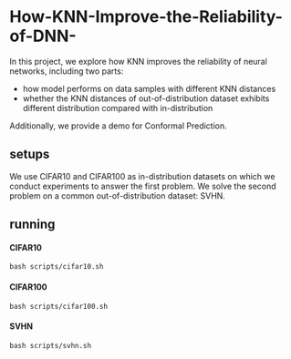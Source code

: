 # How-KNN-Improve-the-Reliability-of-DNN-

In this project, we explore how KNN improves the reliability of neural networks, including two parts:
* how model performs on data samples with different KNN distances
* whether the KNN distances of out-of-distribution dataset exhibits different distribution compared with in-distribution

Additionally, we provide a demo for Conformal Prediction.

## setups
We use CIFAR10 and CIFAR100 as in-distribution datasets on which we conduct experiments to answer the first problem. We 
solve the second problem on a common out-of-distribution dataset: SVHN. 

## running
#### CIFAR10
```
bash scripts/cifar10.sh 
```

#### CIFAR100
```
bash scripts/cifar100.sh 
```

#### SVHN
```
bash scripts/svhn.sh 
```
